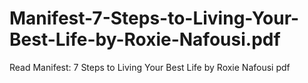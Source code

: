 # Manifest-7-Steps-to-Living-Your-Best-Life-by-Roxie-Nafousi.pdf
Read Manifest: 7 Steps to Living Your Best Life by Roxie Nafousi pdf

